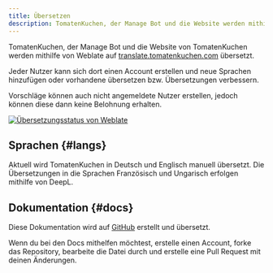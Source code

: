 ```yaml
---
title: Übersetzen
description: TomatenKuchen, der Manage Bot und die Website werden mithilfe von Weblate übersetzt - du kannst auch mithelfen!
---
```


TomatenKuchen, der Manage Bot und die Website von TomatenKuchen werden mithilfe von Weblate auf [translate.tomatenkuchen.com](https://translate.tomatenkuchen.com/engage/tk) übersetzt.

Jeder Nutzer kann sich dort einen Account erstellen und neue Sprachen hinzufügen oder vorhandene übersetzen bzw. Übersetzungen verbessern.

Vorschläge können auch nicht angemeldete Nutzer erstellen, jedoch können diese dann keine Belohnung erhalten.

[![Übersetzungsstatus von Weblate](https://translate.tomatenkuchen.com/widget/tk/multi-auto.svg)](https://translate.tomatenkuchen.com/engage/tk/)

## Sprachen {#langs}

Aktuell wird TomatenKuchen in Deutsch und Englisch manuell übersetzt. Die Übersetzungen in die Sprachen Französisch und Ungarisch erfolgen mithilfe von DeepL.

## Dokumentation {#docs}

Diese Dokumentation wird auf [GitHub](https://github.com/TomatenKuchenDEV/docs) erstellt und übersetzt.

Wenn du bei den Docs mithelfen möchtest, erstelle einen Account, forke das Repository, bearbeite die Datei durch und erstelle eine Pull Request mit deinen Änderungen.
